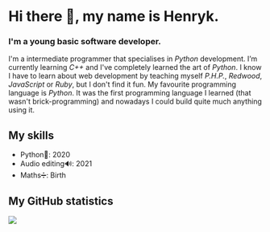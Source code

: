 # Hi there 👋, my name is Henryk.
### I'm a young basic software developer.

I'm a intermediate programmer that specialises in _Python_ development. I’m currently learning _C++_ and I've completely learned the art of _Python_. I know I have to learn about web development by teaching myself _P.H.P._, _Redwood_, _JavaScript_ or _Ruby_, but I don't find it fun. My favourite programming language is _Python_. It was the first programming language I learned (that wasn't brick-programming) and nowadays I could build quite much anything using it.

## My skills
- Python🐍: 2020
- Audio editing🔊: 2021
- Maths➗: Birth
## My GitHub statistics
[![](https://github-readme-stats.vercel.app/api?username=lekritz)](https://github.com/anuraghazra/github-readme-stats)
